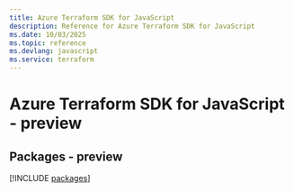 ```yaml
---
title: Azure Terraform SDK for JavaScript
description: Reference for Azure Terraform SDK for JavaScript
ms.date: 10/03/2025
ms.topic: reference
ms.devlang: javascript
ms.service: terraform
---
```

# Azure Terraform SDK for JavaScript - preview
## Packages - preview
[!INCLUDE [packages](terraform-index.md)]
